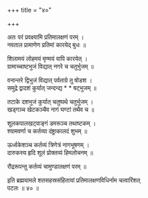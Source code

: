 +++
title = "४०"

+++

  
  
  
अतः परं प्रवक्ष्यामि प्रतिमालक्षणं परम् ।  
नवताल प्रामाणेण प्रतिमां कारयेद् बुधः ॥  
  
शिलामयं लोहमयं मृण्मयं वापि कारयेत् ।  
ग्रामाच्चाष्टभुजं विद्यात् नगरे च चतुर्भुजम् ॥  
  
वनान्तरे द्विभुजं विद्यात् पर्वताग्रे तु षोडश ।  
समुद्रे द्वादशं कुर्यात् जन्दन्द्य * * षट्भुजम् ॥  
  
तटाके दशभुजं कुर्यात् चतुष्पथे चतुर्भुजम् ।  
खड्गञ्च खेटकञ्चैव नागं घण्टां तथैव च ॥  
  
शूलकपालखट्वाङ्गं डमरूञ्च तथाष्टकम् ।  
श्यामवर्णा च कर्तव्या दंष्ट्राकालदं शुभम् ॥  
  
ऊर्ध्वकेशञ्च कर्तव्यं त्रिणेत्रं नागभूषणम् ।  
दारुकस्य हृदि शूलं प्रोक्तव्यं हिमलोचनम् ॥  
  
रौद्ररूपन्तु कर्तव्यं चामुण्डालक्षणं परम् ॥  
  
इति ब्रह्मयामले शतसहस्रसंहितायां प्रतिमालक्षणविधिर्नाम चत्वारिंशत्   
पटलः ॥ ४० ॥
